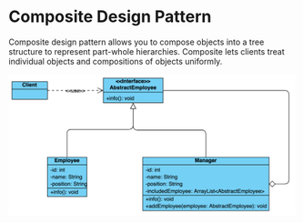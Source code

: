 # Composite Design Pattern

Composite design pattern allows you to compose objects into a tree structure to represent part-whole hierarchies. Composite lets clients treat individual objects and compositions of objects uniformly.

![UML](../../../../resources/images/composite_pattern.png)
